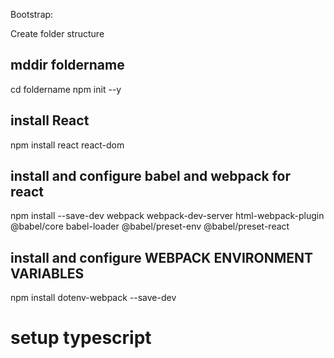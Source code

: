 Bootstrap:

Create folder structure

## mddir foldername

cd foldername
npm init --y

## install React

npm install react react-dom

## install and configure babel and webpack for react

npm install --save-dev webpack webpack-dev-server html-webpack-plugin @babel/core babel-loader @babel/preset-env @babel/preset-react

## install and configure WEBPACK ENVIRONMENT VARIABLES

npm install dotenv-webpack --save-dev


# setup typescript
